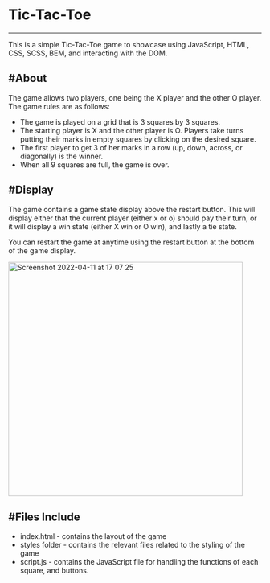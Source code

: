 # Tic-Tac-Toe
-----------------------
This is a simple Tic-Tac-Toe game to showcase using JavaScript, HTML, CSS, SCSS, BEM, and interacting with the DOM.

#About 
-----------------------
The game allows two players, one being the X player and the other O player. The game rules are as follows:
- The game is played on a grid that is 3 squares by 3 squares.
- The starting player is X and the other player is O. Players take turns putting their marks in empty squares by clicking on the desired square.
- The first player to get 3 of her marks in a row (up, down, across, or diagonally) is the winner.
- When all 9 squares are full, the game is over.


#Display
-----------------------

The game contains a game state display above the restart button. This will display either that the current player (either x or o) should pay their turn,
or it will display a win state (either X win or O win), and lastly a tie state. 

You can restart the game at anytime using the restart button at the bottom of the game display. 

<img width="466" alt="Screenshot 2022-04-11 at 17 07 25" src="https://user-images.githubusercontent.com/100690509/162783467-59187140-b535-4b13-9fb6-bec5742e8656.png">


#Files Include 
--------------------------
- index.html - contains the layout of the game
- styles folder - contains the relevant files related to the styling of the game
- script.js - contains the JavaScript file for handling the functions of each square, and buttons. 
